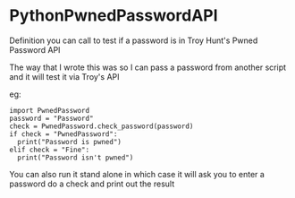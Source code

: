 # PythonPwnedPasswordAPI
Definition you can call to test if a password is in Troy Hunt's Pwned Password API

The way that I wrote this was so I can pass a password from another script and it will test it via Troy's API

eg: 

```
import PwnedPassword
password = "Password"
check = PwnedPassword.check_password(password)
if check = "PwnedPassword":
  print("Password is pwned")
elif check = "Fine":
  print("Password isn't pwned")
```
You can also run it stand alone in which case it will ask you to enter a password do a check and print out the result

